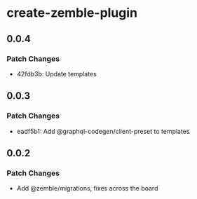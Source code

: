 # create-zemble-plugin

## 0.0.4

### Patch Changes

- 42fdb3b: Update templates

## 0.0.3

### Patch Changes

- eadf5b1: Add @graphql-codegen/client-preset to templates

## 0.0.2

### Patch Changes

- Add @zemble/migrations, fixes across the board

